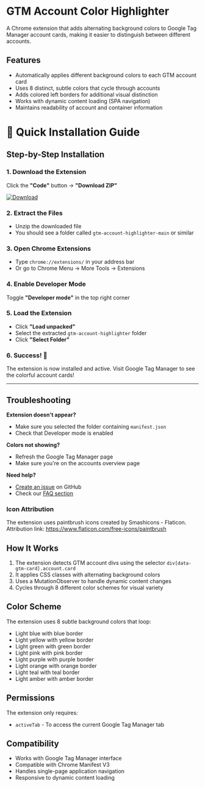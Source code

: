 # GTM Account Color Highlighter

A Chrome extension that adds alternating background colors to Google Tag Manager account cards, making it easier to distinguish between different accounts.

## Features

- Automatically applies different background colors to each GTM account card
- Uses 8 distinct, subtle colors that cycle through accounts
- Adds colored left borders for additional visual distinction
- Works with dynamic content loading (SPA navigation)
- Maintains readability of account and container information

# 🚀 Quick Installation Guide

## Step-by-Step Installation

### 1. Download the Extension

Click the **"Code"** button → **"Download ZIP"**

[![Download](https://img.shields.io/badge/Download-Chrome%20Extension-blue?style=for-the-badge&logo=google-chrome)](../../archive/main.zip)

### 2. Extract the Files
- Unzip the downloaded file
- You should see a folder called `gtm-account-highlighter-main` or similar

### 3. Open Chrome Extensions
- Type `chrome://extensions/` in your address bar
- Or go to Chrome Menu → More Tools → Extensions

### 4. Enable Developer Mode

Toggle **"Developer mode"** in the top right corner

### 5. Load the Extension

- Click **"Load unpacked"**
- Select the extracted `gtm-account-highlighter` folder
- Click **"Select Folder"**

### 6. Success! 🎉
The extension is now installed and active. Visit Google Tag Manager to see the colorful account cards!

---

## Troubleshooting

**Extension doesn't appear?**
- Make sure you selected the folder containing `manifest.json`
- Check that Developer mode is enabled

**Colors not showing?**
- Refresh the Google Tag Manager page
- Make sure you're on the accounts overview page

**Need help?**
- [Create an issue](../../issues) on GitHub
- Check our [FAQ section](../../wiki/FAQ)

### Icon Attribution

The extension uses paintbrush icons created by Smashicons - Flaticon. 
Attribution link: https://www.flaticon.com/free-icons/paintbrush

## How It Works

1. The extension detects GTM account divs using the selector `div[data-gtm-card].account.card`
2. It applies CSS classes with alternating background colors
3. Uses a MutationObserver to handle dynamic content changes
4. Cycles through 8 different color schemes for visual variety

## Color Scheme

The extension uses 8 subtle background colors that loop:
- Light blue with blue border
- Light yellow with yellow border
- Light green with green border
- Light pink with pink border
- Light purple with purple border
- Light orange with orange border
- Light teal with teal border
- Light amber with amber border

## Permissions

The extension only requires:
- `activeTab` - To access the current Google Tag Manager tab

## Compatibility

- Works with Google Tag Manager interface
- Compatible with Chrome Manifest V3
- Handles single-page application navigation
- Responsive to dynamic content loading